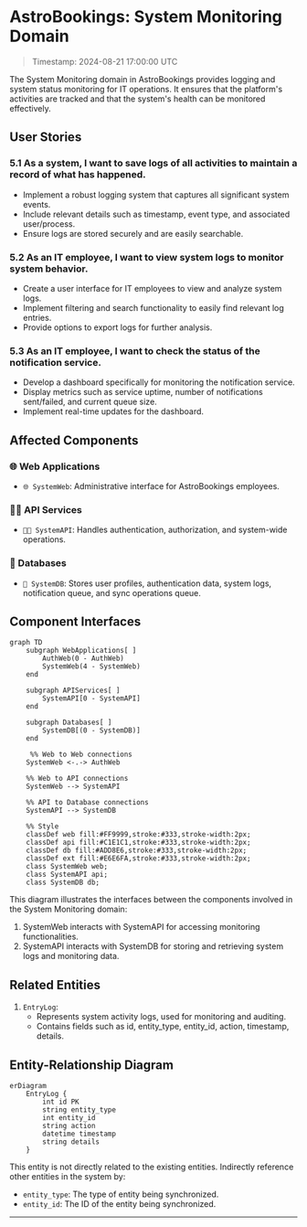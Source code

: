 # AstroBookings: System Monitoring Domain

> Timestamp: 2024-08-21 17:00:00 UTC

The System Monitoring domain in AstroBookings provides logging and system status monitoring for IT operations. It ensures that the platform's activities are tracked and that the system's health can be monitored effectively.

## User Stories

### 5.1 As a system, I want to save logs of all activities to maintain a record of what has happened.

- Implement a robust logging system that captures all significant system events.
- Include relevant details such as timestamp, event type, and associated user/process.
- Ensure logs are stored securely and are easily searchable.

### 5.2 As an IT employee, I want to view system logs to monitor system behavior.

- Create a user interface for IT employees to view and analyze system logs.
- Implement filtering and search functionality to easily find relevant log entries.
- Provide options to export logs for further analysis.

### 5.3 As an IT employee, I want to check the status of the notification service.

- Develop a dashboard specifically for monitoring the notification service.
- Display metrics such as service uptime, number of notifications sent/failed, and current queue size.
- Implement real-time updates for the dashboard.

## Affected Components

### 🌐 Web Applications

- `🌐 SystemWeb`: Administrative interface for AstroBookings employees.

### 🧑‍💼 API Services

- `🧑‍💼 SystemAPI`: Handles authentication, authorization, and system-wide operations.

### 📇 Databases

- `📇 SystemDB`: Stores user profiles, authentication data, system logs, notification queue, and sync operations queue.

## Component Interfaces

```mermaid
graph TD
    subgraph WebApplications[ ]
        AuthWeb(0 - AuthWeb)
        SystemWeb(4 - SystemWeb)
    end

    subgraph APIServices[ ]
        SystemAPI[0 - SystemAPI]
    end

    subgraph Databases[ ]
        SystemDB[(0 - SystemDB)]
    end

     %% Web to Web connections
    SystemWeb <-.-> AuthWeb

    %% Web to API connections
    SystemWeb --> SystemAPI

    %% API to Database connections
    SystemAPI --> SystemDB

    %% Style
    classDef web fill:#FF9999,stroke:#333,stroke-width:2px;
    classDef api fill:#C1E1C1,stroke:#333,stroke-width:2px;
    classDef db fill:#ADD8E6,stroke:#333,stroke-width:2px;
    classDef ext fill:#E6E6FA,stroke:#333,stroke-width:2px;
    class SystemWeb web;
    class SystemAPI api;
    class SystemDB db;
```

This diagram illustrates the interfaces between the components involved in the System Monitoring domain:

1. SystemWeb interacts with SystemAPI for accessing monitoring functionalities.
2. SystemAPI interacts with SystemDB for storing and retrieving system logs and monitoring data.

## Related Entities

1. `EntryLog`:
   - Represents system activity logs, used for monitoring and auditing.
   - Contains fields such as id, entity_type, entity_id, action, timestamp, details.

## Entity-Relationship Diagram

```mermaid
erDiagram
    EntryLog {
        int id PK
        string entity_type
        int entity_id
        string action
        datetime timestamp
        string details
    }
```

This entity is not directly related to the existing entities.
Indirectly reference other entities in the system by:

- `entity_type`: The type of entity being synchronized.
- `entity_id`: The ID of the entity being synchronized.

---
